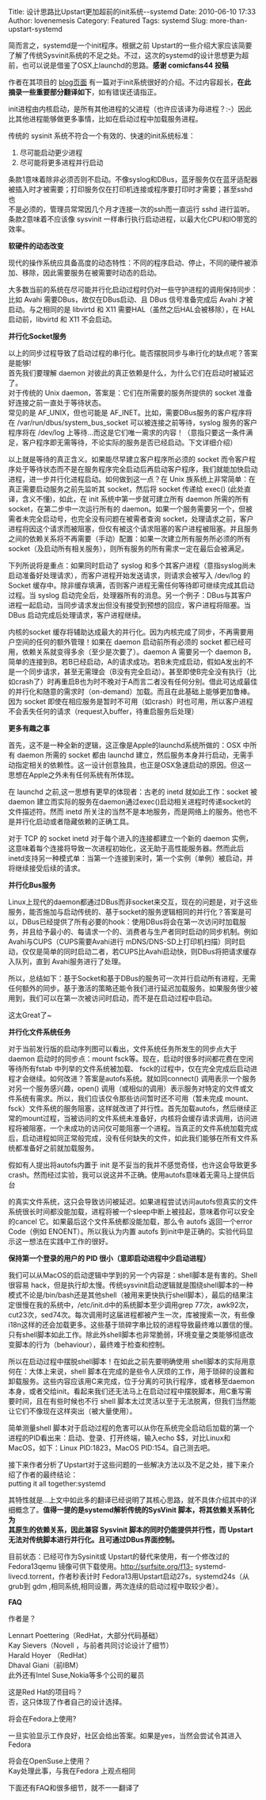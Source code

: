 Title: 设计思路比Upstart更加超前的init系统--systemd
Date: 2010-06-10 17:33
Author: lovenemesis
Category: Featured
Tags: systemd
Slug: more-than-upstart-systemd

简而言之，systemd是一个init程序。根据之前
Upstart的一些介绍大家应该简要了解了传统Sysvinit系统的不足之处。不过，这次的systemd的设计思想更为超前，也可以说是借鉴了OSX上launchd的思路。**感谢
comicfans44 投稿**

作者在其项目的 [blog页面](http://0pointer.de/blog/projects/systemd.html)
有一篇对于init系统很好的介绍。不过内容超长，**在此摘录一些重要部分翻译如下**，如有错误还请指正。

init进程由内核启动，是所有其他进程的父进程（也许应该译为母进程？:-）因此比其他进程能够做更多事情，比如在启动过程中加载服务进程。

传统的 sysinit 系统不符合一个有效的、快速的init系统标准：  
1. 尽可能启动更少进程  
2. 尽可能将更多进程并行启动

条款1意味着除非必须否则不启动。不像syslog和DBus，蓝牙服务仅在蓝牙适配器被插入时才被需要；打印服务仅在打印机连接或程序要打印时才需要；甚至sshd也  
不是必须的，管理员常常因几个月才连接一次的ssh而一直运行 sshd
进行监听。  
条款2意味着不应该像 sysvinit
一样串行执行启动进程，以最大化CPU和IO带宽的效率。

**软硬件的动态改变**

现代的操作系统应具备高度的动态特性：不同的程序启动、停止，不同的硬件被添加、移除，因此需要服务在被需要时动态的启动。  

大多数当前的系统在尽可能并行化启动过程时仍对一些守护进程的调用保持同步：比如
Avahi 需要DBus，故仅在DBus启动、且 DBus 信号准备完成后 Avahi
才被启动。与之相同的是 libvirtd 和 X11
需要HAL（虽然之后HAL会被移除），在 HAL 启动前，libvirtd 和 X11
不会启动。

**并行化Socket服务**

以上的同步过程导致了启动过程的串行化。能否摆脱同步与串行化的缺点呢？答案是能够!  
首先我们要理解 daemon
对彼此的真正依赖是什么，为什么它们在启动时被延迟了。  
对于传统的 Unix daemon，答案是：它们在所需要的服务所提供的 socket
准备好连接之前一直处于等待状态。  
常见的是 AF\_UNIX，但也可能是
AF\_INET。比如，需要DBus服务的客户程序将在
/var/run/dbus/system\_bus\_socket 可以被连接之前等待，syslog
服务的客户程序将在 /dev/log
上等待...而这是它们唯一需求的内容！（意指只要这一条件满足，客户程序即无需等待，不论实际的服务是否已经启动。下文详细介绍）

以上就是等待的真正含义。如果能尽早建立客户程序所必须的 socket
而令客户程序处于等待状态而不是在服务程序完全启动后再启动客户程序，我们就能加快启动进程，进一步并行化进程启动。如何做到这一点？在
Unix 族系统上非常简单：在真正需要启动服务之前先监听其 socket，然后将
socket 传递给 exec() (此处直译，含义不懂)，如此，在 init
系统中第一步就可建立所有 daemon 所需的所有
socket，在第二步中一次运行所有的
daemon。如果一个服务需要另一个，但被需者未完全启动号，也完全没有问题在被需者查询
socket，处理请求之前，客户进程将因这个请求而被阻塞，但仅有被这个请求阻塞的客户进程被阻塞。并且服务之间的依赖关系将不再需要（手动）配置：如果一次建立所有服务所必须的所有
socket（及启动所有相关服务），则所有服务的所有需求一定在最后会被满足。

下列所说将是重点：如果同时启动了 syslog
和多个其客户进程（意指syslog尚未启动准备好处理请求），而客户进程开始发送请求，则请求会被写入
/dev/log 的Socket
缓存中。除非缓存填满，否则客户进程无需任何等待即可继续完成其启动过程。当
syslog
启动完全后，处理器所有的消息。另一个例子：DBus与其客户进程一起启动，当同步请求发出但没有接受到预想的回应，客户进程将阻塞。当
DBus 启动完成后处理请求，客户进程继续。

内核的socket
缓存将辅助达成最大的并行化。因为内核完成了同步，不再需要用户空间的任何的额外管理！如果在
daemon 启动前所有必须的 socket
都已经可用，依赖关系就变得多余（至少是次要了）。daemon A 需要另一个
daemon
B，简单的连接到B。若B已经启动，A的请求成功。若B未完成启动，假如A发出的不是一个同步请求，甚至无需理会（B没有完全启动）。甚至即使B完全没有执行（比如crash了）时再重启B也为时不晚对于A而言二者没有任何分别。借此可达成最佳的并行化和随意的需求时（on-demand）加载。而且在此基础上能够更加鲁棒。因为
socket
即使在相应服务是暂时不可用（如crash）时也可用，所以客户进程不会丢失任何的请求（request入buffer，待重启服务后处理）

**更多有趣之事**

首先，这不是一种全新的逻辑，这正像是Apple的launchd系统所做的：OSX 中所有
daemon 所需的 socket 都由 launchd
建立，然后服务本身并行启动，无需手动指定相关的依赖性。这一设计创意独具，也正是OSX急速启动的原因。但这一思想在Apple之外未有任何系统有所体现。

在 launchd 之前,这一思想有更早的体现者：古老的 inetd 就如此工作：socket
被 daemon
建立而实际的服务在daemon通过exec()启动相关进程时传递socket的文件描述符。然而
inetd
所关注的当然不是本地服务，而是网络上的服务。他也不是并行化启动或者隐藏依赖的正确工具。

对于 TCP 的 socket inetd 对于每个进入的连接都建立一个新的 daemon
实例，这意味着每个连接将导致一次进程初始化，这无助于高性能服务器。然而此后inetd支持另一种模式单：当第一个连接到来时，第一个实例（单例）被启动，并将继续接受后续的请求。

**并行化Bus服务**

Linux上现代的daemon都通过DBus而非socket来交互，现在的问题是，对于这些服务，能否施加与启动传统的、基于socket的服务逻辑相同的并行化？答案是可以，DBus已经提供了所有必要的hook：使用DBus将会在第一次访问时加载服务，并且给予最小的、每请求一个的、消费者与生产者同时启动的同步机制。例如Avahi与CUPS（CUPS需要Avahi进行
mDNS/DNS-SD上打印机扫描）同时启动，仅仅是简单的同时启动二者，若CUPS比Avahi启动快，则DBus将把请求缓存入队列，直到
Avahi服务进行了处理。

所以，总结如下：基于Socket和基于DBus的服务可一次并行启动所有进程，无需任何额外的同步。基于激活的策略还能令我们进行延迟加载服务。如果服务很少被用到，我们可以在第一次被访问时启动，而不是在启动过程中启动。

这太Great了~

**并行化文件系统任务**

对于当前发行版的启动序列图可以看出，文件系统任务所发生的同步点大于
daemon 启动时的同步点：mount
fsck等。现在，启动时很多时间都花费在空闲等待所有fstab
中列举的文件系统被加载、
fsck的过程中，仅在完全完成后启动进程才会继续。如何改进？答案是autofs系统。就如同connect()
调用表示一个服务对另一个服务感兴趣，open()
调用（或相似的调用）表示服务对特定的文件或文件系统有需求。所以，我们应该仅令那些访问暂时还不可用（暂未完成
mount、fsck）文件系统的服务阻塞，这样就改进了并行性。首先加载autofs，然后继续正常的mount过程，当被访问的文件系统未准备好，内核将会缓存请求调用，访问进程将被阻塞，一个未成功的访问仅可能阻塞一个进程。当真正的文件系统加载完成后，启动进程如同正常般完成，没有任何缺失的文件，如此我们能够在所有文件系统都准备好之前就加载服务。

假如有人提出将autofs内置于 init
是不妥当的我并不感觉奇怪，也许这会导致更多
crash。然而经过实验，我可以说这并不正确。使用autofs意味着无需马上提供后台  

的真实文件系统，这只会导致访问被延迟。如果进程尝试访问autofs但真实的文件系统很长时间都没能加载，进程将被一个sleep中断上被挂起，意味着你可以安全的cancel
它。如果最后这个文件系统都没能加载，那么令 autofs 返回一个error
Code（例如 ENOENT）。所以我认为内置 autofs
到init中是正确的。实验代码显示这一想法在实践中工作的很好。

**保持第一个登录的用户的 PID 很小（意即启动进程中少启动进程）**

我们可以从MacOS的启动逻辑中学到的另一个内容是：shell脚本是有害的。Shell很容易
hack，但是执行却太慢。传统sysvinit启动逻辑就是围绕shell脚本的一种模式不论是/bin/bash还是其他shell（被用来更快执行shell脚本），最后的结果注定很慢在我的系统中，/etc/init.d中的系统脚本至少调用grep
77次，awk92次，cut23次，sed74次。每次调用时这届进程都被产生一次，库被搜索一次，有些像i18n这样的还会加载更多。这些基于琐碎字串比较的进程导致最终难以置信的慢。只有shell脚本如此工作。除此外shell脚本也非常脆弱，环境变量之类能够彻底改变脚本的行为（behaviour），最终难于检查和控制。

所以在启动过程中摆脱shell脚本！在如此之前先要明确使用
shell脚本的实际用意何在：大体上来说，shell
脚本在完成的是些令人厌烦的工作，用于琐碎的设置和卸载服务。这些内容应该用C来完成，位于分离的可执行程序，或者移至daemon本身，或者交给init。看起来我们还无法马上在启动过程中摆脱脚本，用C重写需要时间，且在有些时候也不行
shell
脚本太过灵活以至于无法脱离，但我们当然能让它们不像现在这样突出（被大量使用）。

简单测量shell
脚本对于启动过程的危害可以从你在系统完全启动后加载的第一个进程的PID看出来：启动、登录、打开终端，输入echo
$$，对比Linux和MacOS，如下：Linux PID:1823，MacOS
PID:154。自己测去吧。

接下来作者分析了Upstart对于这些问题的一些解决方法以及不足之处，接下来介绍了作者的最终结论：  
putting it all together:systemd

其特性就是...上文中如此多的翻译已经说明了其核心思路，就不具体介绍其中的详细概念了。**值得一提的是systemd解析传统的SysVinit
脚本，将其依赖关系转化为  
其原生的依赖关系，因此兼容 Sysvinit 脚本的同时仍能提供并行性，而
Upstart 无法对传统脚本进行并行化。且可通过DBus界面控制。**

目前状态：已经可作为Sysinit或 Upstart的替代来使用，有一个修改过的
Fedora13qemu 镜像可供下载使用。http://surfsite.org/f13-
systemd-livecd.torrent，作者秒表计时
Fedora13用Upstart启动27s，systemd24s（从grub到 gdm
,相同系统,相同设置，两次连续的启动过程中取较少者）。

**FAQ**

作者是？

Lennart Poettering（RedHat，大部分代码基础）  
Kay Sievers（Novell ，与前者共同讨论设计了细节）  
Harald Hoyer （RedHat）  
Dhaval Giani（前IBM）  
此外还有Intel Suse,Nokia等多个公司的雇员

这是Red Hat的项目吗？  
否，这只体现了作者自己的设计选择。

将会在Fedora上使用?  

一旦实验显示工作良好，社区会给出答案。如果是yes，当然会尝试令其进入Fedora

将会在OpenSuse上使用？  
Kay处理此事，与我在Fedora 上观点相同

下面还有FAQ和很多细节，就不一一翻译了
